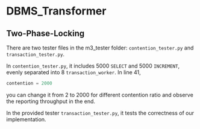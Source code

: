 # DBMS_Transformer
## Two-Phase-Locking
There are two tester files in the m3_tester folder: `contention_tester.py` and `transaction_tester.py`.

In `contention_tester.py`, it includes 5000 `SELECT` and 5000 `INCREMENT`, evenly separated into 8 `transaction_worker`. In line 41,
```python
contention = 2000
```
you can change it from 2 to 2000 for different contention ratio and observe the reporting throughput in the end.

In the provided tester `transaction_tester.py`, it tests the correctness of our implementation.
